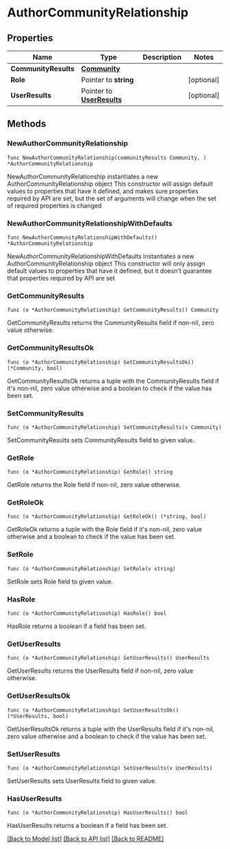 # AuthorCommunityRelationship

## Properties

Name | Type | Description | Notes
------------ | ------------- | ------------- | -------------
**CommunityResults** | [**Community**](Community.md) |  | 
**Role** | Pointer to **string** |  | [optional] 
**UserResults** | Pointer to [**UserResults**](UserResults.md) |  | [optional] 

## Methods

### NewAuthorCommunityRelationship

`func NewAuthorCommunityRelationship(communityResults Community, ) *AuthorCommunityRelationship`

NewAuthorCommunityRelationship instantiates a new AuthorCommunityRelationship object
This constructor will assign default values to properties that have it defined,
and makes sure properties required by API are set, but the set of arguments
will change when the set of required properties is changed

### NewAuthorCommunityRelationshipWithDefaults

`func NewAuthorCommunityRelationshipWithDefaults() *AuthorCommunityRelationship`

NewAuthorCommunityRelationshipWithDefaults instantiates a new AuthorCommunityRelationship object
This constructor will only assign default values to properties that have it defined,
but it doesn't guarantee that properties required by API are set

### GetCommunityResults

`func (o *AuthorCommunityRelationship) GetCommunityResults() Community`

GetCommunityResults returns the CommunityResults field if non-nil, zero value otherwise.

### GetCommunityResultsOk

`func (o *AuthorCommunityRelationship) GetCommunityResultsOk() (*Community, bool)`

GetCommunityResultsOk returns a tuple with the CommunityResults field if it's non-nil, zero value otherwise
and a boolean to check if the value has been set.

### SetCommunityResults

`func (o *AuthorCommunityRelationship) SetCommunityResults(v Community)`

SetCommunityResults sets CommunityResults field to given value.


### GetRole

`func (o *AuthorCommunityRelationship) GetRole() string`

GetRole returns the Role field if non-nil, zero value otherwise.

### GetRoleOk

`func (o *AuthorCommunityRelationship) GetRoleOk() (*string, bool)`

GetRoleOk returns a tuple with the Role field if it's non-nil, zero value otherwise
and a boolean to check if the value has been set.

### SetRole

`func (o *AuthorCommunityRelationship) SetRole(v string)`

SetRole sets Role field to given value.

### HasRole

`func (o *AuthorCommunityRelationship) HasRole() bool`

HasRole returns a boolean if a field has been set.

### GetUserResults

`func (o *AuthorCommunityRelationship) GetUserResults() UserResults`

GetUserResults returns the UserResults field if non-nil, zero value otherwise.

### GetUserResultsOk

`func (o *AuthorCommunityRelationship) GetUserResultsOk() (*UserResults, bool)`

GetUserResultsOk returns a tuple with the UserResults field if it's non-nil, zero value otherwise
and a boolean to check if the value has been set.

### SetUserResults

`func (o *AuthorCommunityRelationship) SetUserResults(v UserResults)`

SetUserResults sets UserResults field to given value.

### HasUserResults

`func (o *AuthorCommunityRelationship) HasUserResults() bool`

HasUserResults returns a boolean if a field has been set.


[[Back to Model list]](../README.md#documentation-for-models) [[Back to API list]](../README.md#documentation-for-api-endpoints) [[Back to README]](../README.md)


